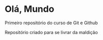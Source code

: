 # Olá, Mundo
 Primeiro repositório do curso de Git e Github
 
 Repositório criado para se livrar da maldição
